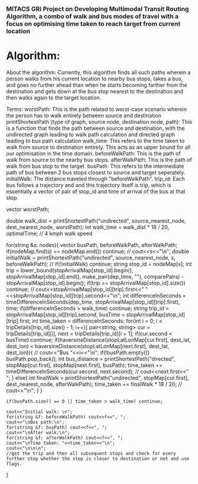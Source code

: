 ### MITACS GRI Project on Developing Multimodal Transit Routing Algorithm, a combo of walk and bus modes of travel with a focus on optimising time taken to reach target from current location

# Algorithm:

About the algorithm: Currently, this algorithm finds all such paths wherein a person walks from his current location to nearby bus stops, takes a bus, and goes no further ahead than when he starts becoming farther from the destination and gets down at the bus stop nearest to the destination and then walks again to the target location.

Terms: 
worstPath: This is the path related to worst-case scenario wherein the person has to walk entirely between source and destination
printShortestPath (type of graph, source node, destination node, path): This is a function that finds the path between source and destination, with the undirected graph leading to walk path calculation and directed graph leading to bus path calculation
walk_time: This refers to the time taken to walk from source to destination entirely. This acts as an upper bound for all our optimisation in the time domain.
beforeWalkPath: This is the path of walk from source to the nearby bus stops.
afterWalkPath: This is the path of walk from bus stop to the target.
busPath: This refers to the intermediate path of bus between 2 bus stops closest to source and target seperately.
initialWalk: The distance traveled through "beforeWalkPath".
trip_id: Each bus follows a trajectory and and this trajectory itself is trip, which is essentially a vector of pair of stop_id and time of arrival of the bus at that stop.

vector<string> worstPath;

double walk_dist = printShortestPath("undirected", source_nearest_node, dest_nearest_node, worstPath);
int walk_time = walk_dist * 18 / 20, optimalTime; // 4 kmph walk speed

for(string &s: nodes){
    vector<string> busPath, beforeWalkPath, afterWalkPath;
    if(nodeMap.find(s) == nodeMap.end()) continue;
    // cout<<s<<"\n";
    double initialWalk = printShortestPath("undirected", source_nearest_node, s, beforeWalkPath);
    // if(!initialWalk) continue;
    string stop_id = nodeMap[s];
    int trip = lower_bound(stopArrivalMap[stop_id].begin(), stopArrivalMap[stop_id].end(), make_pair(dep_time, ""), comparePairs) - stopArrivalMap[stop_id].begin();
    if(trip == stopArrivalMap[stop_id].size()) continue;
    // cout<<stopArrivalMap[stop_id][trip].first<<" "<<stopArrivalMap[stop_id][trip].second<<"\n";
    int differenceInSeconds = timeDifferenceInSeconds(dep_time, stopArrivalMap[stop_id][trip].first), time;
    if(differenceInSeconds > walk_time) continue;
    string trip_id = stopArrivalMap[stop_id][trip].second, busTime = stopArrivalMap[stop_id][trip].first;
    int time_taken = differenceInSeconds;
    for(int i = 0; i < tripDetails[trip_id].size() - 1; i++){
        pair<string, string> cur = tripDetails[trip_id][i], next = tripDetails[trip_id][i + 1];
        if(cur.second < busTime) continue;
        if(haversineDistance(stopLatLonMap[cur.first], dest_lat, dest_lon) < haversineDistance(stopLatLonMap[next.first], dest_lat, dest_lon)){
            // cout<<"Bus "<<i<<"\n";
            if(!busPath.empty()) busPath.pop_back();
            int bus_distance = printShortestPath("directed", stopMap[cur.first], stopMap[next.first], busPath);
            time_taken += timeDifferenceInSeconds(cur.second, next.second);
            // cout<<next.first<<" ";
        }
        else{
            int finalWalk = printShortestPath("undirected", stopMap[cur.first], dest_nearest_node, afterWalkPath);
            time_taken += finalWalk * 18 / 20;
            // cout<<"\n";
        }
    }

    if(busPath.size() == 0 || time_taken > walk_time) continue;

    cout<<"Initial walk: \n";
    for(string &f: beforeWalkPath) cout<<f<<", ";
    cout<<"\nBus path:\n";
    for(string &f: busPath) cout<<f<<", ";
    cout<<"\nAfter walk:\n";
    for(string &f: afterWalkPath) cout<<f<<", ";
    cout<<"\nTime taken: "<<time_taken<<"\n";
    cout<<"\n\n\n";
    //get the trip and then all subsequent stops and check for every further stop whether the stop is closer to destination or not and use flags.
}
